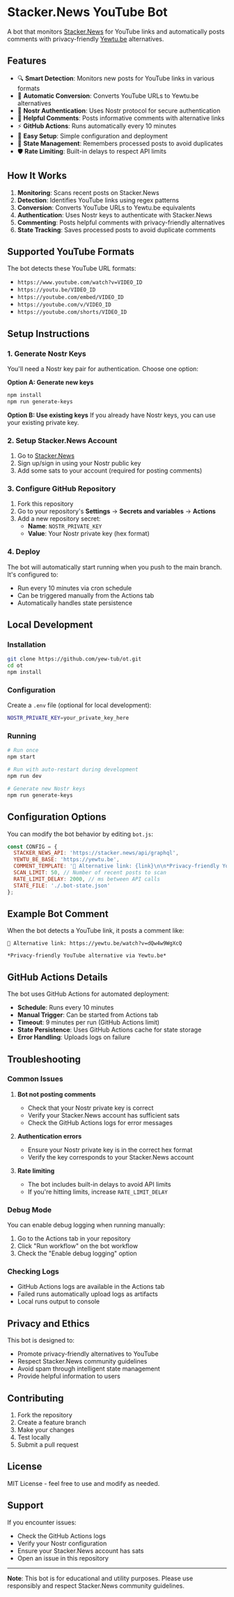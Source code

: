 # Stacker.News YouTube Bot

A bot that monitors [Stacker.News](https://stacker.news) for YouTube links and automatically posts comments with privacy-friendly [Yewtu.be](https://yewtu.be) alternatives.

## Features

- 🔍 **Smart Detection**: Monitors new posts for YouTube links in various formats
- 🔄 **Automatic Conversion**: Converts YouTube URLs to Yewtu.be alternatives
- 🔐 **Nostr Authentication**: Uses Nostr protocol for secure authentication
- 💬 **Helpful Comments**: Posts informative comments with alternative links
- ⚡ **GitHub Actions**: Runs automatically every 10 minutes
- 🚀 **Easy Setup**: Simple configuration and deployment
- 📁 **State Management**: Remembers processed posts to avoid duplicates
- 🛡️ **Rate Limiting**: Built-in delays to respect API limits

## How It Works

1. **Monitoring**: Scans recent posts on Stacker.News
2. **Detection**: Identifies YouTube links using regex patterns
3. **Conversion**: Converts YouTube URLs to Yewtu.be equivalents
4. **Authentication**: Uses Nostr keys to authenticate with Stacker.News
5. **Commenting**: Posts helpful comments with privacy-friendly alternatives
6. **State Tracking**: Saves processed posts to avoid duplicate comments

## Supported YouTube Formats

The bot detects these YouTube URL formats:
- `https://www.youtube.com/watch?v=VIDEO_ID`
- `https://youtu.be/VIDEO_ID`
- `https://youtube.com/embed/VIDEO_ID`
- `https://youtube.com/v/VIDEO_ID`
- `https://youtube.com/shorts/VIDEO_ID`

## Setup Instructions

### 1. Generate Nostr Keys

You'll need a Nostr key pair for authentication. Choose one option:

**Option A: Generate new keys**
```bash
npm install
npm run generate-keys
```

**Option B: Use existing keys**
If you already have Nostr keys, you can use your existing private key.

### 2. Setup Stacker.News Account

1. Go to [Stacker.News](https://stacker.news)
2. Sign up/sign in using your Nostr public key
3. Add some sats to your account (required for posting comments)

### 3. Configure GitHub Repository

1. Fork this repository
2. Go to your repository's **Settings** → **Secrets and variables** → **Actions**
3. Add a new repository secret:
   - **Name**: `NOSTR_PRIVATE_KEY`
   - **Value**: Your Nostr private key (hex format)

### 4. Deploy

The bot will automatically start running when you push to the main branch. It's configured to:
- Run every 10 minutes via cron schedule
- Can be triggered manually from the Actions tab
- Automatically handles state persistence

## Local Development

### Installation

```bash
git clone https://github.com/yew-tub/ot.git
cd ot
npm install
```

### Configuration

Create a `.env` file (optional for local development):
```bash
NOSTR_PRIVATE_KEY=your_private_key_here
```

### Running

```bash
# Run once
npm start

# Run with auto-restart during development
npm run dev

# Generate new Nostr keys
npm run generate-keys
```

## Configuration Options

You can modify the bot behavior by editing `bot.js`:

```javascript
const CONFIG = {
  STACKER_NEWS_API: 'https://stacker.news/api/graphql',
  YEWTU_BE_BASE: 'https://yewtu.be',
  COMMENT_TEMPLATE: '🔗 Alternative link: {link}\n\n*Privacy-friendly YouTube alternative via Yewtu.be*',
  SCAN_LIMIT: 50, // Number of recent posts to scan
  RATE_LIMIT_DELAY: 2000, // ms between API calls
  STATE_FILE: './.bot-state.json'
};
```

## Example Bot Comment

When the bot detects a YouTube link, it posts a comment like:

```
🔗 Alternative link: https://yewtu.be/watch?v=dQw4w9WgXcQ

*Privacy-friendly YouTube alternative via Yewtu.be*
```

## GitHub Actions Details

The bot uses GitHub Actions for automated deployment:
- **Schedule**: Runs every 10 minutes
- **Manual Trigger**: Can be started from Actions tab
- **Timeout**: 9 minutes per run (GitHub Actions limit)
- **State Persistence**: Uses GitHub Actions cache for state storage
- **Error Handling**: Uploads logs on failure

## Troubleshooting

### Common Issues

1. **Bot not posting comments**
   - Check that your Nostr private key is correct
   - Verify your Stacker.News account has sufficient sats
   - Check the GitHub Actions logs for error messages

2. **Authentication errors**
   - Ensure your Nostr private key is in the correct hex format
   - Verify the key corresponds to your Stacker.News account

3. **Rate limiting**
   - The bot includes built-in delays to avoid API limits
   - If you're hitting limits, increase `RATE_LIMIT_DELAY`

### Debug Mode

You can enable debug logging when running manually:
1. Go to the Actions tab in your repository
2. Click "Run workflow" on the bot workflow
3. Check the "Enable debug logging" option

### Checking Logs

- GitHub Actions logs are available in the Actions tab
- Failed runs automatically upload logs as artifacts
- Local runs output to console

## Privacy and Ethics

This bot is designed to:
- Promote privacy-friendly alternatives to YouTube
- Respect Stacker.News community guidelines
- Avoid spam through intelligent state management
- Provide helpful information to users

## Contributing

1. Fork the repository
2. Create a feature branch
3. Make your changes
4. Test locally
5. Submit a pull request

## License

MIT License - feel free to use and modify as needed.

## Support

If you encounter issues:
- Check the GitHub Actions logs
- Verify your Nostr configuration
- Ensure your Stacker.News account has sats
- Open an issue in this repository

---

**Note**: This bot is for educational and utility purposes. Please use responsibly and respect Stacker.News community guidelines.
